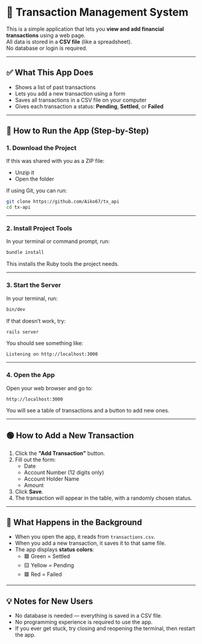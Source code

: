# 💸 Transaction Management System

This is a simple application that lets you **view and add financial transactions** using a web page.  
All data is stored in a **CSV file** (like a spreadsheet).  
No database or login is required.

---

## ✅ What This App Does

- Shows a list of past transactions
- Lets you add a new transaction using a form
- Saves all transactions in a CSV file on your computer
- Gives each transaction a status: **Pending**, **Settled**, or **Failed**

---

## 🧪 How to Run the App (Step-by-Step)

### 1. Download the Project

If this was shared with you as a ZIP file:

- Unzip it
- Open the folder

If using Git, you can run:

```bash
git clone https://github.com/Aiko67/tx_api
cd tx-api
```

---

### 2. Install Project Tools

In your terminal or command prompt, run:

```bash
bundle install
```

This installs the Ruby tools the project needs.

---

### 3. Start the Server

In your terminal, run:

```bash
bin/dev
```

If that doesn’t work, try:

```bash
rails server
```

You should see something like:

```
Listening on http://localhost:3000
```

---

### 4. Open the App

Open your web browser and go to:

```
http://localhost:3000
```

You will see a table of transactions and a button to add new ones.

---

## 🟢 How to Add a New Transaction

1. Click the **"Add Transaction"** button.
2. Fill out the form:
   - Date
   - Account Number (12 digits only)
   - Account Holder Name
   - Amount
3. Click **Save**.
4. The transaction will appear in the table, with a randomly chosen status.

---

## 🔁 What Happens in the Background

- When you open the app, it reads from `transactions.csv`.
- When you add a new transaction, it saves it to that same file.
- The app displays **status colors**:
  - 🟩 Green = Settled
  - 🟨 Yellow = Pending  
  - 🟥 Red = Failed

---

## 💡 Notes for New Users

- No database is needed — everything is saved in a CSV file.
- No programming experience is required to use the app.
- If you ever get stuck, try closing and reopening the terminal, then restart the app.
